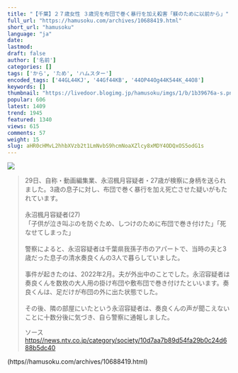```yaml
---
title: "【千葉】２７歳女性 ３歳児を布団で巻く暴行を加え殺害「躾のために以前から」"
full_url: "https://hamusoku.com/archives/10688419.html"
short_url: "hamusoku"
language: "ja"
date: 
lastmod: 
draft: false
author: ['名前']
categories: []
tags: ['から', 'ため', 'ハムスター']
encoded_tags: ['44GL44KJ', '44Gf44KB', '44OP44Og44K544K_44O8']
keywords: []
thumbnail: "https://livedoor.blogimg.jp/hamusoku/imgs/1/b/1b39676a-s.png"
popular: 606
latest: 1409
trend: 1945
featured: 1340
views: 615
comments: 57
weight: 15
slug: aHR0cHMvL2hhbXVzb2t1LmNvbS9hcmNoaXZlcy8xMDY4ODQxOS5odG1s
---
```


![](https://livedoor.blogimg.jp/hamusoku/imgs/1/b/1b39676a-s.png)

<blockquote><p></p><p>29日、自称・動画編集業、永沼楓月容疑者・27歳が検察に身柄を送られました。3歳の息子に対し、布団で巻く暴行を加え死亡させた疑いがもたれています。<br> <br> 永沼楓月容疑者(27)<br> 「子供が泣き叫ぶのを防ぐため、しつけのために布団で巻き付けた」「死なせてしまった」<br> <br> 警察によると、永沼容疑者は千葉県我孫子市のアパートで、当時の夫と3歳だった息子の清水奏良くんの3人で暮らしていました。<br> <br> 事件が起きたのは、2022年2月。夫が外出中のことでした。永沼容疑者は奏良くんを数枚の大人用の掛け布団や敷布団で巻き付けたといいます。奏良くんは、足だけが布団の外に出た状態でした。<br> <br> その後、隣の部屋にいたという永沼容疑者は、奏良くんの声が聞こえないことに十数分後に気づき、自ら警察に通報しました。<br></p>ソース <a href='https//news.ntv.co.jp/category/society/10d7aa7b89d54fa29b0c24d688b5dc40' target='blank'>https//news.ntv.co.jp/category/society/10d7aa7b89d54fa29b0c24d688b5dc40</a></blockquote>

(https//hamusoku.com/archives/10688419.html)
